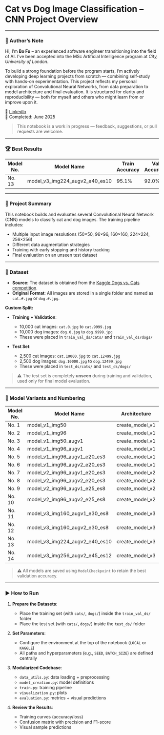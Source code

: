 # Cat vs Dog Image Classification – CNN Project Overview

---

### 👤 Author’s Note

Hi, I’m **Bo Fu** – an experienced software engineer transitioning into the field of AI. I’ve been accepted into the MSc Artificial Intelligence program at *City, University of London*.

To build a strong foundation before the program starts, I’m actively developing deep learning projects from scratch — combining self-study with hands-on experimentation. This project reflects my personal exploration of Convolutional Neural Networks, from data preparation to model architecture and final evaluation. It is structured for clarity and reproducibility — both for myself and others who might learn from or improve upon it.

🔗 [LinkedIn](https://www.linkedin.com/in/bofu/)  
📅 Completed: June 2025

> This notebook is a work in progress — feedback, suggestions, or pull requests are welcome.

---

### 🏆 Best Results

| Model No.   | Model Name                     | Train Accuracy | Val Accuracy | Precision | F1-Score  |
|-------------|--------------------------------|----------------|--------------|-----------|-----------|
|   No. 13    | model_v3_img224_augv2_e40_es10 | 95.1%          | 92.0%        |   95.7%   |   94.9%   |

---

### 📘 Project Summary

This notebook builds and evaluates several Convolutional Neural Network (CNN) models to classify cat and dog images. The training pipeline includes:

- Multiple input image resolutions (50×50, 96×96, 160×160, 224×224, 256×256)
- Different data augmentation strategies
- Training with early stopping and history tracking
- Final evaluation on an unseen test dataset

---

### 📂 Dataset

- **Source**: The dataset is obtained from the [Kaggle Dogs vs. Cats competition](https://www.kaggle.com/competitions/dogs-vs-cats/data).
- **Original Format**: All images are stored in a single folder and named as `cat.#.jpg` or `dog.#.jpg`.

**Custom Split:**

- **Training + Validation**:
  - 10,000 cat images: `cat.0.jpg` to `cat.9999.jpg`
  - 10,000 dog images: `dog.0.jpg` to `dog.9999.jpg`
  - These were placed in `train_val_ds/cats/` and `train_val_ds/dogs/`

- **Test Set**:
  - 2,500 cat images: `cat.10000.jpg` to `cat.12499.jpg`
  - 2,500 dog images: `dog.10000.jpg` to `dog.12499.jpg`
  - These were placed in `test_ds/cats/` and `test_ds/dogs/`

> ⚠️ The test set is completely **unseen** during training and validation, used only for final model evaluation.

---

### 🧠 Model Variants and Numbering

| Model No.  | Model Name                            | Architecture     | Image Size | Augmentation         | Epochs | Callback         |
|------------|---------------------------------------|------------------|------------|----------------------|--------|------------------|
| No. 1      |   model_v1_img50                      | create_model_v1  | 50×50      | None                 | 10     | None             |
| No. 2      |   model_v1_img96                      | create_model_v1  | 96×96      | None                 | 10     | None             |
| No. 3      |   model_v1_img50_augv1                | create_model_v1  | 50×50      | data_augmentation_v1 | 10     | None             |
| No. 4      |   model_v1_img96_augv1                | create_model_v1  | 96×96      | data_augmentation_v1 | 10     | None             |
| No. 5      |   model_v1_img96_augv1_e20_es3        | create_model_v1  | 96×96      | data_augmentation_v1 | 20     | early_stop_es3   |
| No. 6      |   model_v1_img96_augv2_e20_es3        | create_model_v1  | 96×96      | data_augmentation_v2 | 20     | early_stop_es3   |
| No. 7      |   model_v2_img96_augv1_e20_es3        | create_model_v2  | 96×96      | data_augmentation_v1 | 20     | early_stop_es3   |
| No. 8      |   model_v2_img96_augv2_e20_es3        | create_model_v2  | 96×96      | data_augmentation_v2 | 20     | early_stop_es3   |
| No. 9      |   model_v2_img96_augv1_e25_es8        | create_model_v2  | 96×96      | data_augmentation_v1 | 25     | early_stop_es8   |
| No. 10     |   model_v2_img96_augv2_e25_es8        | create_model_v2  | 96×96      | data_augmentation_v2 | 25     | early_stop_es8   |
| No. 11     |   model_v3_img160_augv1_e30_es8       | create_model_v3  | 160×160    | data_augmentation_v1 | 30     | early_stop_es8   |
| No. 12     |   model_v3_img160_augv2_e30_es8       | create_model_v3  | 160×160    | data_augmentation_v2 | 30     | early_stop_es8   |
| No. 13     |   model_v3_img224_augv2_e40_es10      | create_model_v3  | 224×224    | data_augmentation_v2 | 40     | early_stop_es10  |
| No. 14     |   model_v3_img256_augv2_e45_es12      | create_model_v3  | 256×256    | data_augmentation_v2 | 45     | early_stop_es12  |

> ⚠️ All models are saved using `ModelCheckpoint` to retain the best validation accuracy.
---

### ▶️ How to Run

1. **Prepare the Datasets**:
   - Place the training set (with `cats/`, `dogs/`) inside the `train_val_ds/` folder  
   - Place the test set (with `cats/`, `dogs/`) inside the `test_ds/` folder

2. **Set Parameters**:
   - Configure the environment at the top of the notebook (`LOCAL` or `KAGGLE`)
   - All paths and hyperparameters (e.g., `SEED`, `BATCH_SIZE`) are defined centrally

3. **Modularized Codebase**:
   - `data_utils.py`: data loading + preprocessing
   - `model_creation.py`: model definitions
   - `train.py`: training pipeline
   - `visualization.py`: plots
   - `evaluation.py`: metrics + visual predictions

4. **Review the Results**:
   - Training curves (accuracy/loss)
   - Confusion matrix with precision and F1-score
   - Visual sample predictions